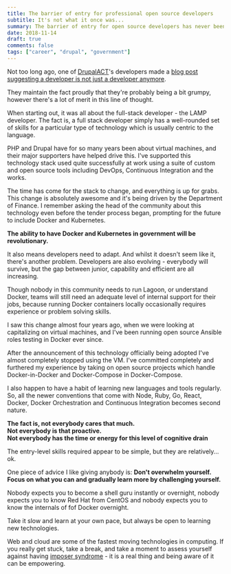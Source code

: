 ```yaml
---
title: The barrier of entry for professional open source developers
subtitle: It's not what it once was...
summary: The barrier of entry for open source developers has never been higher.
date: 2018-11-14
draft: true
comments: false
tags: ["career", "drupal", "government"]
---
```


Not too long ago, one of [DrupalACT](https://www.meetup.com/en-AU/DrupalACT/?_cookie-check=YBF4MYbxAyirpuey)'s developers made a [blog post suggesting a developer is not just a developer anymore](https://opc.com.au/blog/no-longer-just-developer).

They maintain the fact proudly that they're probably being a bit grumpy, however there's a lot of merit in this line of thought.

When starting out, it was all about the full-stack developer - the LAMP developer. The fact is, a full stack developer simply has a well-rounded set of skills for a particular type of technology which is usually centric to the language.

PHP and Drupal have for so many years been about virtual machines, and their major supporters have helped drive this. I've supported this technology stack used quite successfully at work using a suite of custom and open source tools including DevOps, Continuous Integration and the works.

The time has come for the stack to change, and everything is up for grabs. This change is absolutely awesome and it's being driven by the Department of Finance. I remember asking the head of the community about this technology even before the tender process began, prompting for the future to include Docker and Kubernetes.

__The ability to have Docker and Kubernetes in government will be revolutionary.__

It also means developers need to adapt. And whilst it doesn't seem like it, there's another problem. Developers are also evolving - everybody will survive, but the gap between junior, capability and efficient are all increasing.

Though nobody in this community needs to run Lagoon, or understand Docker, teams will still need an adequate level of internal support for their jobs, because running Docker containers locally occasionally requires experience or problem solving skills.

I saw this change almost four years ago, when we were looking at capitalizing on virtual machines, and I've been running open source Ansible roles testing in Docker ever since.

After the announcement of this technology officially being adopted I've almost completely stopped using the VM. I've committed completely and furthered my experience by taking on open source projects which handle Docker-in-Docker and Docker-Compose in Docker-Compose.

I also happen to have a habit of learning new languages and tools regularly. So, all the newer conventions that come with Node, Ruby, Go, React, Docker, Docker Orchestration and Continuous Integration becomes second nature.

__The fact is, not everybody cares that much.<br />Not everybody is that proactive.<br />Not everybody has the time or energy for this level of cognitive drain__

The entry-level skills required appear to be simple, but they are relatively... ok.

One piece of advice I like giving anybody is: __Don't overwhelm yourself. Focus on what you can and gradually learn more by challenging yourself.__

Nobody expects you to become a shell guru instantly or overnight, nobody expects you to know Red Hat from CentOS and nobody expects you to know the internals of fof Docker overnight.

Take it slow and learn at your own pace, but always be open to learning new technologies.

Web and cloud are some of the fastest moving technologies in computing. If you really get stuck, take a break, and take a moment to assess yourself against having [imposer syndrome](http://time.com/5312483/how-to-deal-with-impostor-syndrome/) - it is a real thing and being aware of it can be empowering.

<style>
    .navbar-custom { background: #000000; border-color: red; }
    .navbar-custom .navbar-brand,
    .navbar-custom .nav li a { color: #ffffff; }
</style>
